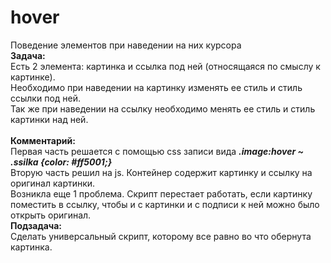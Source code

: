# hover
Поведение элементов при наведении на них курсора<br>
<b>Задача:</b><br>
Есть 2 элемента: картинка и ссылка под ней (относящаяся по смыслу к картинке).<br>
Необходимо при наведении на картинку изменять ее стиль и стиль ссылки под ней.<br>
Так же при наведении на ссылку необходимо менять ее стиль и стиль картинки над ней.<br><br>
<b>Комментарий:</b><br>
Первая часть решается с помощью css записи вида <b><i>.image:hover ~ .ssilka {color: #ff5001;}</i></b><br>
Вторую часть решил на js. Контейнер содержит картинку и ссылку на оригинал картинки.<br>
Возникла еще 1 проблема. Скрипт перестает работать, если картинку поместить в ссылку, чтобы и с картинки и с подписи к ней можно было открыть оригинал.<br>
<b>Подзадача:</b><br>
Сделать универсальный скрипт, которому все равно во что обернута картинка.

